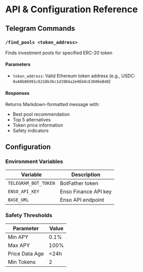 # API & Configuration Reference

## Telegram Commands

### `/find_pools <token_address>`
Finds investment pools for specified ERC-20 token

#### Parameters
- `token_address`: Valid Ethereum token address (e.g., USDC: `0xA0b86991c6218b36c1d19D4a2e9Eb0cE3606eB48`)

#### Responses
Returns Markdown-formatted message with:
- Best pool recommendation
- Top 5 alternatives
- Token price information
- Safety indicators

## Configuration

### Environment Variables
| Variable | Description |
|----------|-------------|
| `TELEGRAM_BOT_TOKEN` | BotFather token |
| `ENSO_API_KEY` | Enso Finance API key |
| `BASE_URL` | Enso API endpoint |

### Safety Thresholds
| Parameter | Value |
|-----------|-------|
| Min APY | 0.1% |
| Max APY | 100% |
| Price Data Age | <24h |
| Min Tokens | 2 |
